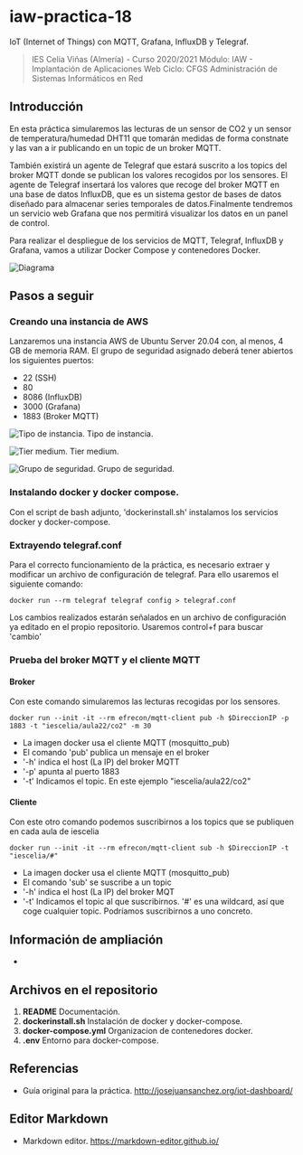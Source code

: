 # iaw-practica-18
IoT (Internet of Things) con MQTT, Grafana, InfluxDB y Telegraf.

> IES Celia Viñas (Almería) - Curso 2020/2021
Módulo: IAW - Implantación de Aplicaciones Web
Ciclo: CFGS Administración de Sistemas Informáticos en Red

**Introducción**
------------
En esta práctica simularemos las lecturas de un sensor de CO2 y un sensor de temperatura/humedad DHT11 que tomarán medidas de forma constnate y las van a ir publicando en un topic de un broker MQTT.

También existirá un agente de Telegraf que estará suscrito a los topics del broker MQTT donde se publican los valores recogidos por los sensores. El agente de Telegraf insertará los valores que recoge del broker MQTT en una base de datos InfluxDB, que es un sistema gestor de bases de datos diseñado para almacenar series temporales de datos.Finalmente tendremos un servicio web Grafana que nos permitirá visualizar los datos en un panel de control.

Para realizar el despliegue de los servicios de MQTT, Telegraf, InfluxDB y Grafana, vamos a utilizar Docker Compose y contenedores Docker.

![Diagrama](http://josejuansanchez.org/iot-dashboard/images/diagram.png)

**Pasos a seguir**
------------

### Creando una instancia de AWS
Lanzaremos una instancia AWS de Ubuntu Server 20.04 con, al menos, 4 GB de memoria RAM. El grupo de seguridad asignado deberá tener abiertos los siguientes puertos:
- 22 (SSH)
- 80
- 8086 (InfluxDB)
- 3000 (Grafana)
- 1883 (Broker MQTT)

![Tipo de instancia.](https://i.imgur.com/GR58RBO.png)
Tipo de instancia.

![Tier medium.](https://i.imgur.com/1bhRwgH.png)
Tier medium.

![Grupo de seguridad.](https://i.imgur.com/Pp8mjn7.png)
Grupo de seguridad.

### Instalando docker y docker compose.
Con el script de bash adjunto, 'dockerinstall.sh' instalamos los servicios docker y docker-compose.

### Extrayendo telegraf.conf
Para el correcto funcionamiento de la práctica, es necesario extraer y modificar un archivo de configuración de telegraf. Para ello usaremos el siguiente comando:

`docker run --rm telegraf telegraf config > telegraf.conf`

Los cambios realizados estarán señalados en un archivo de configuración ya editado en el propio repositorio. Usaremos control+f para buscar 'cambio'


### Prueba del broker MQTT y el cliente MQTT
#### Broker
Con este comando simularemos las lecturas recogidas por los sensores.

`docker run --init -it --rm efrecon/mqtt-client pub -h $DireccionIP -p 1883 -t "iescelia/aula22/co2" -m 30`

- La imagen docker usa el cliente MQTT (mosquitto_pub)
- El comando 'pub' publica un mensaje en el broker
- '-h' indica el host (La IP) del broker MQTT
- '-p' apunta al puerto 1883
- '-t' Indicamos el topic. En este ejemplo "iescelia/aula22/co2"  

#### Cliente
Con este otro comando podemos suscribirnos a los topics que se publiquen en cada aula de iescelia

`docker run --init -it --rm efrecon/mqtt-client sub -h $DireccionIP -t "iescelia/#"`

- La imagen docker usa el cliente MQTT (mosquitto_pub)
- El comando 'sub' se suscribe a un topic
- '-h' indica el host (La IP) del broker MQT
- '-t' Indicamos el topic al que suscribirnos. '#' es una wildcard, así que coge cualquier topic. Podríamos suscribirnos a uno concreto.

**Información de ampliación**
------------
- 

**Archivos en el repositorio**
------------
1. **README**          				  Documentación.
2. **dockerinstall.sh**               Instalación de docker y docker-compose.
3. **docker-compose.yml**             Organizacion de contenedores docker.
4. **.env**							  Entorno para docker-compose.
      
**Referencias**
------------
- Guía original para la práctica.
http://josejuansanchez.org/iot-dashboard/

**Editor Markdown**
------------
- Markdown editor.
https://markdown-editor.github.io/